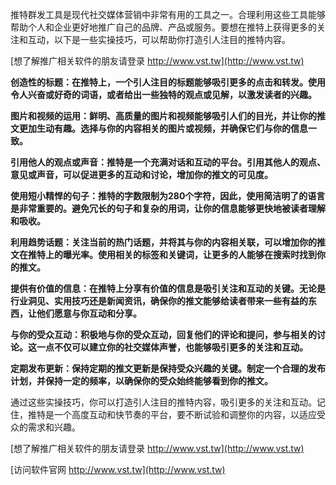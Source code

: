 推特群发工具是现代社交媒体营销中非常有用的工具之一。合理利用这些工具能够帮助个人和企业更好地推广自己的品牌、产品或服务。要想在推特上获得更多的关注和互动，以下是一些实操技巧，可以帮助你打造引人注目的推特内容。

[想了解推广相关软件的朋友请登录 http://www.vst.tw](http://www.vst.tw)

**创造性的标题：在推特上，一个引人注目的标题能够吸引更多的点击和转发。使用令人兴奋或好奇的词语，或者给出一些独特的观点或见解，以激发读者的兴趣。**

**图片和视频的运用：鲜明、高质量的图片和视频能够吸引人们的目光，并让你的推文更加生动有趣。选择与你的内容相关的图片或视频，并确保它们与你的信息一致。**

**引用他人的观点或声音：推特是一个充满对话和互动的平台。引用其他人的观点、意见或声音，可以促进更多的互动和讨论，增加你的推文的可见度。**

**使用短小精悍的句子：推特的字数限制为280个字符，因此，使用简洁明了的语言是非常重要的。避免冗长的句子和复杂的用词，让你的信息能够更快地被读者理解和吸收。**

**利用趋势话题：关注当前的热门话题，并将其与你的内容相关联，可以增加你的推文在推特上的曝光率。使用相关的标签和关键词，让更多的人能够在搜索时找到你的推文。**

**提供有价值的信息：在推特上分享有价值的信息是吸引关注和互动的关键。无论是行业洞见、实用技巧还是新闻资讯，确保你的推文能够给读者带来一些有益的东西，让他们愿意与你互动和分享。**

**与你的受众互动：积极地与你的受众互动，回复他们的评论和提问，参与相关的讨论。这一点不仅可以建立你的社交媒体声誉，也能够吸引更多的关注和互动。**

**定期发布更新：保持定期的推文更新是保持受众兴趣的关键。制定一个合理的发布计划，并保持一定的频率，以确保你的受众始终能够看到你的推文。**

通过这些实操技巧，你可以打造引人注目的推特内容，吸引更多的关注和互动。记住，推特是一个高度互动和快节奏的平台，要不断试验和调整你的内容，以适应受众的需求和兴趣。

[想了解推广相关软件的朋友请登录 http://www.vst.tw](http://www.vst.tw)


[访问软件官网 http://www.vst.tw](http://www.vst.tw)
